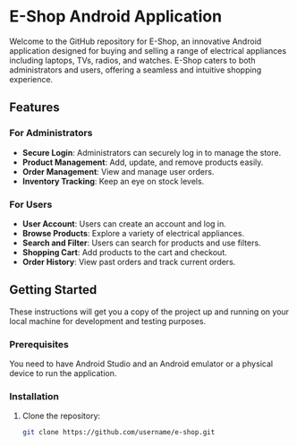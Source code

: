# E-Shop Android Application

Welcome to the GitHub repository for E-Shop, an innovative Android application designed for buying and selling a range of electrical appliances including laptops, TVs, radios, and watches. E-Shop caters to both administrators and users, offering a seamless and intuitive shopping experience.

## Features

### For Administrators
- **Secure Login**: Administrators can securely log in to manage the store.
- **Product Management**: Add, update, and remove products easily.
- **Order Management**: View and manage user orders.
- **Inventory Tracking**: Keep an eye on stock levels.

### For Users
- **User Account**: Users can create an account and log in.
- **Browse Products**: Explore a variety of electrical appliances.
- **Search and Filter**: Users can search for products and use filters.
- **Shopping Cart**: Add products to the cart and checkout.
- **Order History**: View past orders and track current orders.

## Getting Started

These instructions will get you a copy of the project up and running on your local machine for development and testing purposes.

### Prerequisites

You need to have Android Studio and an Android emulator or a physical device to run the application.

### Installation

1. Clone the repository:
   ```sh
   git clone https://github.com/username/e-shop.git
